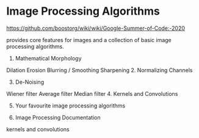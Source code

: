 # Image Processing Algorithms

https://github.com/boostorg/wiki/wiki/Google-Summer-of-Code:-2020

provides core features for images and a collection of basic image processing algorithms.

1. Mathematical Morphology

Dilation
Erosion
Blurring / Smoothing
Sharpening
2. Normalizing Channels

3. De-Noising

Wiener filter
Average filter
Median filter
4. Kernels and Convolutions

5. Your favourite image processing algorithms

6. Image Processing Documentation

kernels and convolutions